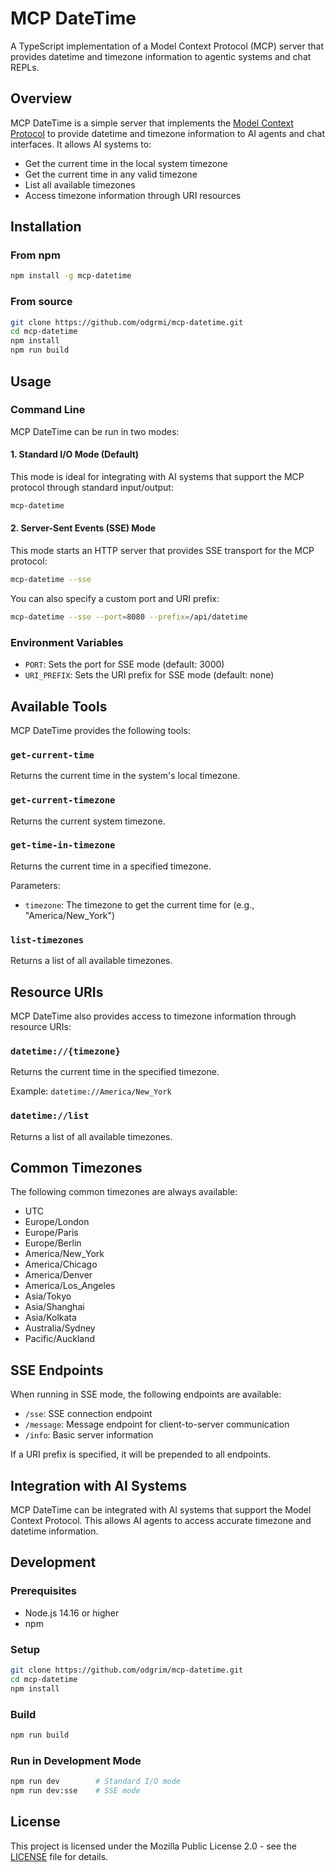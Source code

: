 # MCP DateTime

A TypeScript implementation of a Model Context Protocol (MCP) server that provides datetime and timezone information to agentic systems and chat REPLs.

## Overview

MCP DateTime is a simple server that implements the [Model Context Protocol](https://github.com/model-context-protocol/mcp) to provide datetime and timezone information to AI agents and chat interfaces. It allows AI systems to:

- Get the current time in the local system timezone
- Get the current time in any valid timezone
- List all available timezones
- Access timezone information through URI resources

## Installation

### From npm

```bash
npm install -g mcp-datetime
```

### From source

```bash
git clone https://github.com/odgrmi/mcp-datetime.git
cd mcp-datetime
npm install
npm run build
```

## Usage

### Command Line

MCP DateTime can be run in two modes:

#### 1. Standard I/O Mode (Default)

This mode is ideal for integrating with AI systems that support the MCP protocol through standard input/output:

```bash
mcp-datetime
```

#### 2. Server-Sent Events (SSE) Mode

This mode starts an HTTP server that provides SSE transport for the MCP protocol:

```bash
mcp-datetime --sse
```

You can also specify a custom port and URI prefix:

```bash
mcp-datetime --sse --port=8080 --prefix=/api/datetime
```

### Environment Variables

- `PORT`: Sets the port for SSE mode (default: 3000)
- `URI_PREFIX`: Sets the URI prefix for SSE mode (default: none)

## Available Tools

MCP DateTime provides the following tools:

### `get-current-time`

Returns the current time in the system's local timezone.

### `get-current-timezone`

Returns the current system timezone.

### `get-time-in-timezone`

Returns the current time in a specified timezone.

Parameters:
- `timezone`: The timezone to get the current time for (e.g., "America/New_York")

### `list-timezones`

Returns a list of all available timezones.

## Resource URIs

MCP DateTime also provides access to timezone information through resource URIs:

### `datetime://{timezone}`

Returns the current time in the specified timezone.

Example: `datetime://America/New_York`

### `datetime://list`

Returns a list of all available timezones.

## Common Timezones

The following common timezones are always available:

- UTC
- Europe/London
- Europe/Paris
- Europe/Berlin
- America/New_York
- America/Chicago
- America/Denver
- America/Los_Angeles
- Asia/Tokyo
- Asia/Shanghai
- Asia/Kolkata
- Australia/Sydney
- Pacific/Auckland

## SSE Endpoints

When running in SSE mode, the following endpoints are available:

- `/sse`: SSE connection endpoint
- `/message`: Message endpoint for client-to-server communication
- `/info`: Basic server information

If a URI prefix is specified, it will be prepended to all endpoints.

## Integration with AI Systems

MCP DateTime can be integrated with AI systems that support the Model Context Protocol. This allows AI agents to access accurate timezone and datetime information.

## Development

### Prerequisites

- Node.js 14.16 or higher
- npm

### Setup

```bash
git clone https://github.com/odgrim/mcp-datetime.git
cd mcp-datetime
npm install
```

### Build

```bash
npm run build
```

### Run in Development Mode

```bash
npm run dev        # Standard I/O mode
npm run dev:sse    # SSE mode
```

## License

This project is licensed under the Mozilla Public License 2.0 - see the [LICENSE](LICENSE) file for details. 

